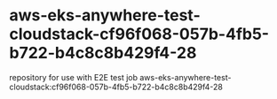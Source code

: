 # aws-eks-anywhere-test-cloudstack-cf96f068-057b-4fb5-b722-b4c8c8b429f4-28
repository for use with E2E test job aws-eks-anywhere-test-cloudstack:cf96f068-057b-4fb5-b722-b4c8c8b429f4-28

